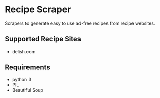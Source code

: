 # Recipe Scraper
Scrapers to generate easy to use ad-free recipes from recipe websites.

## Supported Recipe Sites
- delish.com

## Requirements
- python 3
- PIL 
- Beautiful Soup
